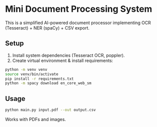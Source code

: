 # Mini Document Processing System

This is a simplified AI-powered document processor implementing OCR (Tesseract) + NER (spaCy) + CSV export.

## Setup
1. Install system dependencies (Tesseract OCR, poppler).
2. Create virtual environment & install requirements:
```bash
python -m venv venv
source venv/bin/activate
pip install -r requirements.txt
python -m spacy download en_core_web_sm
```

## Usage
```bash
python main.py input.pdf --out output.csv
```

Works with PDFs and images.
